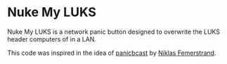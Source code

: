# Nuke My LUKS
Nuke My LUKS is a network panic button designed to overwrite the LUKS
header computers of in a LAN.

This code was inspired in the idea of [panicbcast](https://github.com/qnrq/panic_bcast) by [Niklas Femerstrand](http://www.qnrq.se/).

